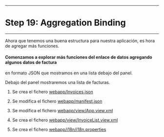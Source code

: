 *****************************
# Step 19: Aggregation Binding
*****************************

Ahora que tenemos una buena estructura para nuestra aplicación, es hora de agregar más funciones.


#### Comenzamos a explorar más funciones del enlace de datos agregando algunos datos de factura 
en formato JSON que mostramos en una lista debajo del panel.


Debajo del panel mostraremos una lista de facturas.


1. Se crea el fichero [webapp/Invoices.json]([webapp/Invoices.json)

2. Se modifica el fichero [webapp/manifest.json](webapp/manifest.json)

3. Se modifica el fichero [webapp/view/App.view.xml](webapp/view/App.view.xml)

4. Se crea el fichero [webapp/view/InvoiceList.view.xml](webapp/view/InvoiceList.view.xml)

5. Se crea el fichero [webapp/i18n/i18n.properties](webapp/i18n/i18n.properties)